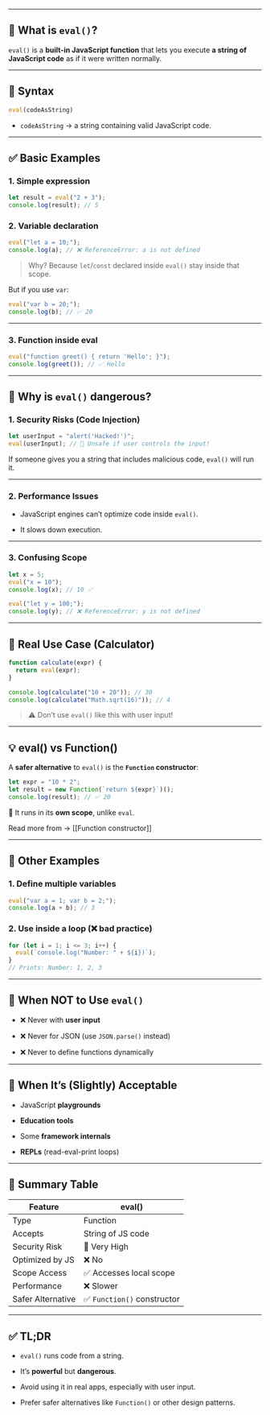 
---

## 📘 What is `eval()`?

`eval()` is a **built-in JavaScript function** that lets you execute **a string of JavaScript code** as if it were written normally.

---

## 🧠 Syntax

```js
eval(codeAsString)
```

- `codeAsString` → a string containing valid JavaScript code.
    

---

## ✅ Basic Examples

### 1. **Simple expression**

```js
let result = eval("2 + 3");
console.log(result); // 5
```

### 2. **Variable declaration**

```js
eval("let a = 10;");
console.log(a); // ❌ ReferenceError: a is not defined
```

> Why? Because `let`/`const` declared inside `eval()` stay inside that scope.

But if you use `var`:

```js
eval("var b = 20;");
console.log(b); // ✅ 20
```

---

### 3. **Function inside eval**

```js
eval("function greet() { return 'Hello'; }");
console.log(greet()); // ✅ Hello
```

---

## 🚨 Why is `eval()` dangerous?

### 1. **Security Risks (Code Injection)**

```js
let userInput = "alert('Hacked!')";
eval(userInput); // 🚨 Unsafe if user controls the input!
```

If someone gives you a string that includes malicious code, `eval()` will run it.

---

### 2. **Performance Issues**

- JavaScript engines can’t optimize code inside `eval()`.
    
- It slows down execution.
    

---

### 3. **Confusing Scope**

```js
let x = 5;
eval("x = 10");
console.log(x); // 10 ✅

eval("let y = 100;");
console.log(y); // ❌ ReferenceError: y is not defined
```

---

## 🔧 Real Use Case (Calculator)

```js
function calculate(expr) {
  return eval(expr);
}

console.log(calculate("10 + 20")); // 30
console.log(calculate("Math.sqrt(16)")); // 4
```

> ⚠️ Don’t use `eval()` like this with user input!

---


## 💡 eval() vs Function()

A **safer alternative** to `eval()` is the **`Function` constructor**:

```js
let expr = "10 * 2";
let result = new Function(`return ${expr}`)();
console.log(result); // ✅ 20
```

🧠 It runs in its **own scope**, unlike `eval`.


Read more from -> [[Function constructor]] 

---

## 🧪 Other Examples

### 1. Define multiple variables

```js
eval("var a = 1; var b = 2;");
console.log(a + b); // 3
```

### 2. Use inside a loop (❌ bad practice)

```js
for (let i = 1; i <= 3; i++) {
  eval(`console.log("Number: " + ${i})`);
}
// Prints: Number: 1, 2, 3
```

---

## 🛑 When NOT to Use `eval()`

- ❌ Never with **user input**
    
- ❌ Never for JSON (use `JSON.parse()` instead)
    
- ❌ Never to define functions dynamically
    

---

## 🧰 When It’s (Slightly) Acceptable

- JavaScript **playgrounds**
    
- **Education tools**
    
- Some **framework internals**
    
- **REPLs** (read-eval-print loops)
    

---

## 🧾 Summary Table

|Feature|eval()|
|---|---|
|Type|Function|
|Accepts|String of JS code|
|Security Risk|🚨 Very High|
|Optimized by JS|❌ No|
|Scope Access|✅ Accesses local scope|
|Performance|❌ Slower|
|Safer Alternative|✅ `Function()` constructor|

---

## ✅ TL;DR

- `eval()` runs code from a string.
    
- It’s **powerful** but **dangerous**.
    
- Avoid using it in real apps, especially with user input.
    
- Prefer safer alternatives like `Function()` or other design patterns.